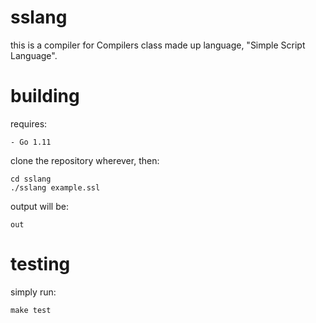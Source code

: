 sslang
======

this is a compiler for Compilers class made up language, "Simple Script Language".


building
========

requires:

	- Go 1.11

clone the repository wherever, then:

	cd sslang
	./sslang example.ssl

output will be:

	out


testing
=======


simply run:

	make test
